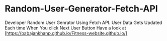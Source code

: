 # Random-User-Generator-Fetch-API
Developer Random User Genrator Using Fetch API. User Data Gets Updated Each time When You click Next User Button
Have a look at [https://babajankhanp.github.io/Fitness-website.github.io/]
